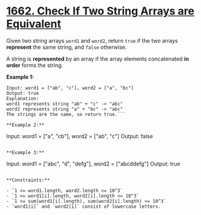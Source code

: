 # [1662. Check If Two String Arrays are Equivalent](https://leetcode.com/problems/check-if-two-string-arrays-are-equivalent/)

Given two string arrays `word1` and `word2`, return `true` if the two arrays **represent**  the same string, and `false` otherwise.

A string is **represented**  by an array if the array elements concatenated **in order**  forms the string.

**Example 1:** 

```
Input: word1 = ["ab", "c"], word2 = ["a", "bc"]
Output: true
Explanation:
word1 represents string "ab" + "c" -> "abc"
word2 represents string "a" + "bc" -> "abc"
The strings are the same, so return true.```

**Example 2:** 

```
Input: word1 = ["a", "cb"], word2 = ["ab", "c"]
Output: false
```

**Example 3:** 

```
Input: word1  = ["abc", "d", "defg"], word2 = ["abcddefg"]
Output: true
```

**Constraints:** 

- `1 <= word1.length, word2.length <= 10^3`
- `1 <= word1[i].length, word2[i].length <= 10^3`
- `1 <= sum(word1[i].length), sum(word2[i].length) <= 10^3`
- `word1[i]` and `word2[i]` consist of lowercase letters.